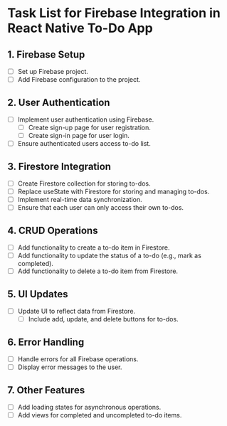 # Task List for Firebase Integration in React Native To-Do App

## 1. Firebase Setup
- [ ] Set up Firebase project.
- [ ] Add Firebase configuration to the project.

## 2. User Authentication
- [ ] Implement user authentication using Firebase.
  - [ ] Create sign-up page for user registration.
  - [ ] Create sign-in page for user login.
- [ ] Ensure authenticated users access to-do list.

## 3. Firestore Integration
- [ ] Create Firestore collection for storing to-dos.
- [ ] Replace useState with Firestore for storing and managing to-dos.
- [ ] Implement real-time data synchronization.
- [ ] Ensure that each user can only access their own to-dos.

## 4. CRUD Operations
- [ ] Add functionality to create a to-do item in Firestore.
- [ ] Add functionality to update the status of a to-do (e.g., mark as completed).
- [ ] Add functionality to delete a to-do item from Firestore.

## 5. UI Updates
- [ ] Update UI to reflect data from Firestore.
  - [ ] Include add, update, and delete buttons for to-dos.

## 6. Error Handling
- [ ] Handle errors for all Firebase operations.
- [ ] Display error messages to the user.

## 7. Other Features
- [ ] Add loading states for asynchronous operations.
- [ ] Add views for completed and uncompleted to-do items.

